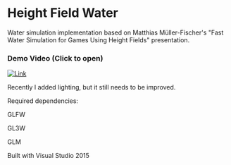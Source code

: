 # Height Field Water

Water simulation implementation based on Matthias Müller-Fischer's "Fast Water Simulation for Games Using Height Fields" presentation.

### Demo Video (Click to open)
[![Link](https://img.youtube.com/vi/zSdO6S5WhGk/0.jpg)](https://www.youtube.com/watch?v=zSdO6S5WhGk)


Recently I added lighting, but it still needs to be improved.

Required dependencies:

GLFW

GL3W

GLM

Built with Visual Studio 2015

